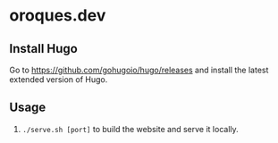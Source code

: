 # oroques.dev

## Install Hugo
Go to https://github.com/gohugoio/hugo/releases and install the latest extended
version of Hugo.

## Usage
1. `./serve.sh [port]` to build the website and serve it locally.
